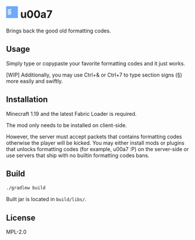 # <img src="./src/main/resources/assets/u00a7/icon.png" alt="icon" width="32"/> u00a7

Brings back the good old formatting codes.

## Usage

Simply type or copypaste your favorite formatting codes and it just works.

\[WIP\] Additionally, you may use Ctrl+& or Ctrl+7 to type section signs (§) more easily and swiftly. 

## Installation

Minecraft 1.19 and the latest Fabric Loader is required.

The mod only needs to be installed on client-side.

However, the server must accept packets that contains formatting codes otherwise the player will be kicked. You may either install mods or plugins that unlocks formatting codes (for example, u00a7 :P) on the server-side or use servers that ship with no builtin formatting codes bans.

## Build

```sh
./gradlew build
```

Built jar is located in `build/libs/`.

## License

MPL-2.0
